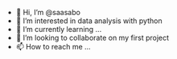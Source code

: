 - 👋 Hi, I’m @saasabo
- 👀 I’m interested in data analysis with python
- 🌱 I’m currently learning ...
- 💞️ I’m looking to collaborate on my first project 
- 📫 How to reach me ...

<!---
saasabo/saasabo is a ✨ special ✨ repository because its `README.md` (this file) appears on your GitHub profile.
You can click the Preview link to take a look at your changes.
--->
